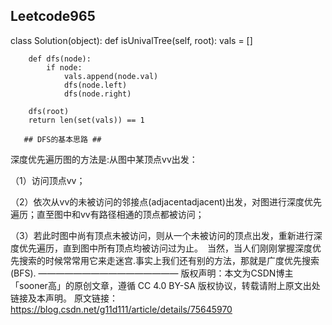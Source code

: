## Leetcode965 ##

class Solution(object):
    def isUnivalTree(self, root):
        vals = []

        def dfs(node):
            if node:
                vals.append(node.val)
                dfs(node.left)
                dfs(node.right)

        dfs(root)
        return len(set(vals)) == 1
        
       ## DFS的基本思路 ##
深度优先遍历图的方法是:从图中某顶点vv出发：

（1）访问顶点vv；

（2）依次从vv的未被访问的邻接点(adjacentadjacent)出发，对图进行深度优先遍历；直至图中和vv有路径相通的顶点都被访问；

（3）若此时图中尚有顶点未被访问，则从一个未被访问的顶点出发，重新进行深度优先遍历，直到图中所有顶点均被访问过为止。　当然，当人们刚刚掌握深度优先搜索的时候常常用它来走迷宫.事实上我们还有别的方法，那就是广度优先搜索(BFS).
————————————————
版权声明：本文为CSDN博主「sooner高」的原创文章，遵循 CC 4.0 BY-SA 版权协议，转载请附上原文出处链接及本声明。
原文链接：https://blog.csdn.net/g11d111/article/details/75645970
